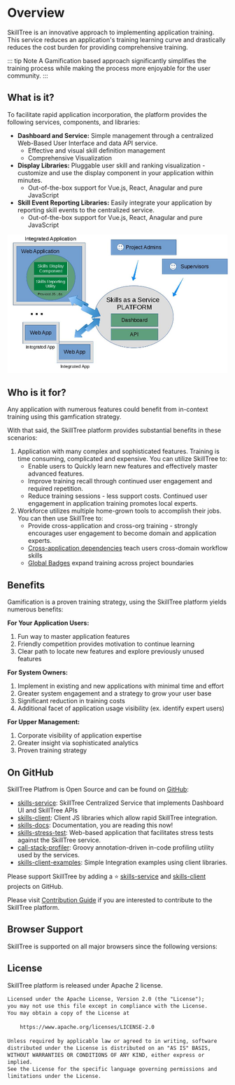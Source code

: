 # Overview

SkillTree is an innovative approach to implementing application training.  This service reduces an application's training learning curve and drastically reduces the cost burden for providing comprehensive training. 

::: tip Note
A Gamification based approach significantly simplifies the training process while making the process more enjoyable for the user community.
:::

## What is it?

To facilitate rapid application incorporation, the platform provides the following services, components, and libraries: 

- **Dashboard and Service:** Simple management through a centralized Web-Based User Interface and data API service. 
  - Effective and visual skill definition management
  - Comprehensive Visualization
- **Display Libraries:** Pluggable user skill and ranking visualization - customize and use the display component in your application within minutes. 
  - Out-of-the-box support for Vue.js, React, Anagular and pure JavaScript
- **Skill Event Reporting Libraries:** Easily integrate your application by reporting skill events to the centralized service.
  - Out-of-the-box support for Vue.js, React, Anagular and pure JavaScript

![Skills Platform Overview Image](./diagrams/SkillsPlatformOverview.jpg)
  
## Who is it for?

Any application with numerous features could benefit from in-context training using this gamfication strategy. 

With that said, the SkillTree platform provides substantial benefits in these scenarios:

1. Application with many complex and sophisticated features. Training is time consuming, complicated and expensive. You can utilize SkillTree to:
   - Enable users to Quickly learn new features and effectively master advanced features. 
   - Improve training recall through continued user engagement and required repetition.  
   - Reduce training sessions - less support costs. Continued user engagement in application training promotes local experts.
1. Workforce utilizes multiple home-grown tools to accomplish their jobs. You can then use SkillTree to:
   - Provide cross-application and cross-org training - strongly encourages user engagement to become domain and application experts.
   - [Cross-application dependencies](/dashboard/user-guide/dependencies.html#cross-project-dependencies) teach users cross-domain workflow skills
   - [Global Badges](/dashboard/user-guide/badges.html#global-badges) expand training across project boundaries     

## Benefits

Gamification is a proven training strategy, using the SkillTree platform yields numerous benefits: 

**For Your Application Users:**
1. Fun way to master application features
1. Friendly competition provides motivation to continue learning
1. Clear path to locate new features and explore previously unused features 

**For System Owners:**
1. Implement in existing and new applications with minimal time and effort
1. Greater system engagement and a strategy to grow your user base
1. Significant reduction in training costs
1. Additional facet of application usage visibility (ex. identify expert users)

**For Upper Management:**
1. Corporate visibility of application expertise
1. Greater insight via sophisticated analytics
1. Proven training strategy

## On GitHub

SkillTree Platfrom is Open Source and can be found on [GitHub](https://github.com/): 

- [skills-service](https://github.com/NationalSecurityAgency/skills-service): SkillTree Centralized Service that implements Dashboard UI and SkillTree APIs
- [skills-client](https://github.com/NationalSecurityAgency/skills-client): Client JS libraries which allow rapid SkillTree integration. 
- [skills-docs](https://github.com/NationalSecurityAgency/skills-docs): Documentation, you are reading this now!
- [skills-stress-test](https://github.com/NationalSecurityAgency/skills-stress-test): Web-based application that facilitates stress tests against the SkillTree service.
- [call-stack-profiler](https://github.com/NationalSecurityAgency/call-stack-profiler): Groovy annotation-driven in-code profiling utility used by the services.
- [skills-client-examples](https://github.com/NationalSecurityAgency/skills-client-examples): Simple Integration examples using client libraries. 

Please support SkillTree by adding a :star: [skills-service](https://github.com/NationalSecurityAgency/skills-service) and [skills-client](https://github.com/NationalSecurityAgency/skills-client) projects on GitHub. 

Please visit [Contribution Guide](/contribution/#contribution-guidelines) if you are interested to contribute to the SkillTree platform. 

## Browser Support

SkillTree is supported on all major browsers since the following versions:

<browser-support />

## License

SkillTree platform is released under Apache 2 license.  

```
Licensed under the Apache License, Version 2.0 (the "License");
you may not use this file except in compliance with the License.
You may obtain a copy of the License at

    https://www.apache.org/licenses/LICENSE-2.0

Unless required by applicable law or agreed to in writing, software
distributed under the License is distributed on an "AS IS" BASIS,
WITHOUT WARRANTIES OR CONDITIONS OF ANY KIND, either express or implied.
See the License for the specific language governing permissions and
limitations under the License.
``` 
